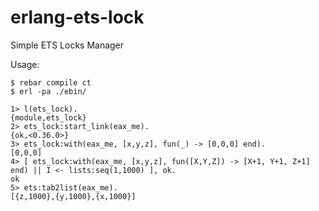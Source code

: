 erlang-ets-lock
===============

Simple ETS Locks Manager

Usage:

```
$ rebar compile ct
$ erl -pa ./ebin/

1> l(ets_lock).
{module,ets_lock}
2> ets_lock:start_link(eax_me).
{ok,<0.36.0>}
3> ets_lock:with(eax_me, [x,y,z], fun(_) -> [0,0,0] end).
[0,0,0]
4> [ ets_lock:with(eax_me, [x,y,z], fun([X,Y,Z]) -> [X+1, Y+1, Z+1] end) || I <- lists:seq(1,1000) ], ok.
ok
5> ets:tab2list(eax_me).                                                                             
[{z,1000},{y,1000},{x,1000}]
```
